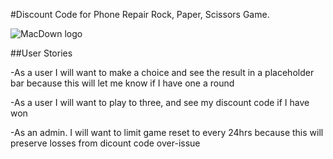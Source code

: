 #Discount Code for Phone Repair Rock, Paper, Scissors Game.



![MacDown logo](http://i.imgur.com/zOn8e0v.jpg)


##User Stories

-As a user I will want to make a choice and see the result in a placeholder bar because this will let me know if I have one a round

-As a user I will want to play to three, and see my discount code if I have won

-As an admin. I will want to limit game reset to every 24hrs because this will preserve losses from dicount code over-issue



